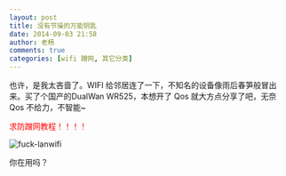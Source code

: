 ```yaml
---
layout: post
title: 没有节操的万能钥匙
date: 2014-09-03 21:58
author: 老杨
comments: true
categories: [wifi 蹭网, 其它分类]
---
```

也许，是我太吝啬了。WIFI 给邻居连了一下，不知名的设备像雨后春笋般冒出来。买了个国产的DualWan WR525，本想开了 Qos 就大方点分享了吧，无奈Qos 不给力，不智能~

<!--more-->

<span style="color: #ff0000;">求防蹭网教程！！！！</span>

<img src="//cyhour.com/wp-content/uploads/2014/09/fuck-lanwifi.png" alt="fuck-lanwifi" />

你在用吗？
